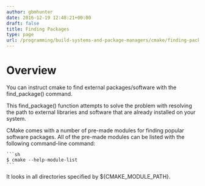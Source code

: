 ```yaml
---
author: gbmhunter
date: 2016-12-19 12:48:21+00:00
draft: false
title: Finding Packages
type: page
url: /programming/build-systems-and-package-managers/cmake/finding-packages
---
```


# Overview

You can instruct cmake to find external packages/software with the find_package() command.

This find_package() function attempts to solve the problem with resolving the path to external libraries and software that are already installed on your system.

CMake comes with a number of pre-made modules for finding popular software packages. All of the pre-made modules can be listed with the following command-line command:

    ```sh
    $ cmake --help-module-list
    ```

It looks in all directories specified by ${CMAKE_MODULE_PATH}.
